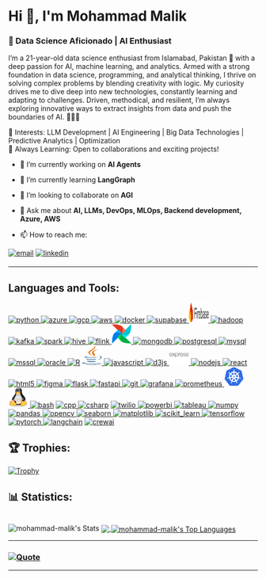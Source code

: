 # Hi 👋, I'm Mohammad Malik
### 🚀 Data Science Aficionado | AI Enthusiast

I’m a 21-year-old data science enthusiast from Islamabad, Pakistan 🌆 with a deep passion for AI, machine learning, and analytics. Armed with a strong foundation in data science, programming, and analytical thinking, I thrive on solving complex problems by blending creativity with logic. My curiosity drives me to dive deep into new technologies, constantly learning and adapting to challenges. Driven, methodical, and resilient, I’m always exploring innovative ways to extract insights from data and push the boundaries of AI. 👨🏼‍💻

🔹 Interests: LLM Development | AI Engineering | Big Data Technologies | Predictive Analytics | Optimization<br>
🔹 Always Learning: Open to collaborations and exciting projects!<br>

- 🔭 I’m currently working on **AI Agents**

- 🌱 I’m currently learning **LangGraph**

- 👯 I’m looking to collaborate on **AGI**

- 💬 Ask me about **AI, LLMs, DevOps, MLOps, Backend development, Azure, AWS**

- 📫 How to reach me:

<p>
<a href="mailto:mohammadmalik.dev@gmail.com" target="_blank"><img src="https://img.shields.io/badge/Email-mohammadmalik.dev@gmail.com-%23c62929?style=flat&logo=Gmail&logoColor=white" alt="email" style="margin-bottom: 5px;"/></a>
<a href="https://linkedin.com/in/mohammad-malik-" target="_blank"> <img src=https://img.shields.io/badge/linkedin-%231E77B5.svg?style=flat&logo=linkedin&logoColor=white alt=linkedin style="margin-bottom: 5px;" /></a>

---

## Languages and Tools:</h3>
<p align="left"> 
<a href="https://www.python.org" target="_blank" rel="noreferrer"> <img src="https://raw.githubusercontent.com/gilbarbara/logos/main/logos/python.svg" alt="python" width="40" height="40"/> </a> 
<a href="https://azure.microsoft.com/en-in/" target="_blank" rel="noreferrer"> <img src="https://raw.githubusercontent.com/gilbarbara/logos/main/logos/microsoft-azure.svg" alt="azure" width="40" height="40"/> </a> 
<a href="https://cloud.google.com" target="_blank" rel="noreferrer"> <img src="https://raw.githubusercontent.com/gilbarbara/logos/main/logos/google-cloud.svg" alt="gcp" width="40" height="40"/> </a> 
<a href="https://aws.amazon.com" target="_blank" rel="noreferrer"> <img src="https://raw.githubusercontent.com/gilbarbara/logos/main/logos/aws.svg" alt="aws" width="40" height="40"/> </a> 
<a href="https://www.docker.com/" target="_blank" rel="noreferrer"> <img src="https://raw.githubusercontent.com/gilbarbara/logos/main/logos/docker-icon.svg" alt="docker" width="40" height="40"/> </a> 
<a href="https://supabase.com/" target="_blank" rel="noreferrer"> <img src="https://raw.githubusercontent.com/gilbarbara/logos/main/logos/supabase-icon.svg" alt="supabase" width="40" height="40"/> </a> 
<a href="https://firebase.google.com/" target="_blank" rel="noreferrer"> <img src="https://raw.githubusercontent.com/gilbarbara/logos/main/logos/firebase.svg" alt="firebase" width="40" height="40"/> </a> 
<a href="https://hadoop.apache.org/" target="_blank" rel="noreferrer"> <img src="https://raw.githubusercontent.com/gilbarbara/logos/main/logos/hadoop.svg" alt="hadoop" width="40" height="40"/> </a> 
<a href="https://kafka.apache.org/" target="_blank" rel="noreferrer"> <img src="https://www.vectorlogo.zone/logos/apache_kafka/apache_kafka-icon.svg" alt="kafka" width="40" height="40"/> </a> 
<a href="https://spark.apache.org/" target="_blank" rel="noreferrer"> <img src="https://raw.githubusercontent.com/gilbarbara/logos/main/logos/apache-spark.svg" alt="spark" width="40" height="40"/> </a> 
<a href="https://hive.apache.org/" target="_blank" rel="noreferrer"> <img src="https://hive.apache.org/images/hive.svg" alt="hive" width="40" height="40"/> </a> 
<a href="https://flink.apache.org/" target="_blank" rel="noreferrer"> <img src="https://flink.apache.org/img/logo/png/500/flink_squirrel_500.png" alt="flink" width="37" height="40"/> </a>
<a href="https://airflow.apache.org/" target="_blank" rel="noreferrer"> <img src="https://github.com/apache/airflow/blob/d664a5263874eb791b3db2476e273b1a6f37b4be/airflow-core/docs/img/logos/airflow_64x64_emoji_transparent.png?raw=true" alt="airflow" width="40" height="40"/> </a> 
<a href="https://www.mongodb.com/" target="_blank" rel="noreferrer"> <img src="https://raw.githubusercontent.com/gilbarbara/logos/main/logos/mongodb-icon.svg" alt="mongodb" width="40" height="40"/> </a> 
<a href="https://www.postgresql.org" target="_blank" rel="noreferrer"> <img src="https://raw.githubusercontent.com/gilbarbara/logos/main/logos/postgresql.svg" alt="postgresql" width="40" height="40"/> </a> 
<a href="https://www.mysql.com/" target="_blank" rel="noreferrer"> <img src="https://raw.githubusercontent.com/gilbarbara/logos/main/logos/mysql-icon.svg" alt="mysql" width="40" height="40"/> </a>
<a href="https://www.microsoft.com/en-us/sql-server" target="_blank" rel="noreferrer"> <img src="https://www.svgrepo.com/show/303229/microsoft-sql-server-logo.svg" alt="mssql" width="40" height="40"/> </a> 
<a href="https://www.oracle.com/" target="_blank" rel="noreferrer"> <img src="https://raw.githubusercontent.com/gilbarbara/logos/main/logos/oracle.svg" alt="oracle" width="40" height="40"/> </a> 
<a href="https://www.r-project.org/" target="_blank"><img src="https://raw.githubusercontent.com/gilbarbara/logos/main/logos/r-lang.svg" alt="R" height="40" width="40" /></a>
<a href="https://www.java.com" target="_blank" rel="noreferrer"> <img src="https://raw.githubusercontent.com/gilbarbara/logos/main/logos/java.svg" alt="java" width="40" height="40"/> </a> 
<a href="https://www.javascript.com/" target="_blank" rel="noreferrer"> <img src="https://raw.githubusercontent.com/gilbarbara/logos/main/logos/javascript.svg" alt="javascript" width="40" height="40"/> </a> 
<a href="https://d3js.org/" target="_blank" rel="noreferrer"> <img src="https://raw.githubusercontent.com/gilbarbara/logos/main/logos/d3.svg" alt="d3js" width="40" height="40"/> </a> 
<a href="https://expressjs.com" target="_blank" rel="noreferrer"> <img src="https://raw.githubusercontent.com/devicons/devicon/master/icons/express/express-original-wordmark.svg" alt="express" width="40" height="40"/> </a> 
<a href="https://nodejs.org" target="_blank" rel="noreferrer"> <img src="https://raw.githubusercontent.com/gilbarbara/logos/main/logos/nodejs-icon.svg" alt="nodejs" width="40" height="40"/> </a> 
<a href="https://reactjs.org/" target="_blank" rel="noreferrer"> <img src="https://raw.githubusercontent.com/gilbarbara/logos/main/logos/react.svg" alt="react" width="40" height="40"/> </a> 
<a href="https://html.spec.whatwg.org/" target="_blank" rel="noreferrer"> <img src="https://raw.githubusercontent.com/gilbarbara/logos/main/logos/html-5.svg" alt="html5" width="40" height="40"/> </a> 
<a href="https://www.figma.com/" target="_blank" rel="noreferrer"> <img src="https://raw.githubusercontent.com/gilbarbara/logos/main/logos/figma.svg" alt="figma" width="40" height="40"/> </a> 
<a href="https://flask.palletsprojects.com/" target="_blank" rel="noreferrer"> <img src="https://www.vectorlogo.zone/logos/palletsprojects_flask/palletsprojects_flask-icon.svg" alt="flask" width="40" height="40"/> </a> 
<a href="https://fastapi.tiangolo.com/" target="_blank" rel="noreferrer"> <img src="https://avatars.githubusercontent.com/u/156354296?s=200&v=4" alt="fastapi" width="40" height="40"/> </a> 
<a href="https://git-scm.com/" target="_blank" rel="noreferrer"> <img src="https://raw.githubusercontent.com/gilbarbara/logos/main/logos/git-icon.svg" alt="git" width="40" height="40"/> </a> 
<a href="https://grafana.com" target="_blank" rel="noreferrer"> <img src="https://raw.githubusercontent.com/gilbarbara/logos/main/logos/grafana.svg" alt="grafana" width="40" height="40"/> </a> 
<a href="https://prometheus.io/" target="_blank" rel="noreferrer"> <img src="https://raw.githubusercontent.com/gilbarbara/logos/main/logos/prometheus.svg" alt="prometheus" width="40" height="40"/> </a> 
<a href="https://kubernetes.io" target="_blank" rel="noreferrer"> <img src="https://raw.githubusercontent.com/gilbarbara/logos/main/logos/kubernetes.svg" alt="kubernetes" width="40" height="40"/> </a> 
<a href="https://www.linux.org/" target="_blank" rel="noreferrer"> <img src="https://raw.githubusercontent.com/gilbarbara/logos/main/logos/linux-tux.svg" alt="linux" width="40" height="40"/> </a> 
<a href="https://www.gnu.org/software/bash/" target="_blank"><img src="https://raw.githubusercontent.com/gilbarbara/logos/main/logos/bash-icon.svg" alt="bash" height="40" width="40"/></a>
<a href="https://www.cplusplus.com/" target="_blank" rel="noreferrer"> <img src="https://raw.githubusercontent.com/gilbarbara/logos/main/logos/c-plusplus.svg" alt="cpp" width="40" height="40"/> </a> 
<a href="https://dotnet.microsoft.com/en-us/languages/csharp" target="_blank"><img src="https://icon.icepanel.io/Technology/svg/C%23-%28CSharp%29.svg" alt="csharp" height="40" width="40" /></a>
<a href="https://www.twilio.com" target="_blank" rel="noreferrer"> <img src="https://www.vectorlogo.zone/logos/twilio/twilio-icon.svg" alt="twilio" width="40" height="40"/> </a> 
<a href="https://learn.microsoft.com/en-us/power-bi/" target="_blank" rel="noreferrer"> <img src="https://upload.wikimedia.org/wikipedia/commons/c/cf/New_Power_BI_Logo.svg" alt="powerbi" width="40" height="40"/> </a> 
<a href="https://www.tableau.com/" target="_blank" rel="noreferrer"> <img src="https://github.com/gilbarbara/logos/blob/main/logos/tableau-icon.svg" alt="tableau" width="40" height="40"/> </a> 
<a href="https://numpy.org//" target="_blank" rel="noreferrer"> <img src="https://raw.githubusercontent.com/gilbarbara/logos/main/logos/numpy.svg" alt="numpy" width="40" height="40"/> </a> 
<a href="https://pandas.pydata.org/" target="_blank" rel="noreferrer"> <img src="https://raw.githubusercontent.com/gilbarbara/logos/main/logos/pandas-icon.svg" alt="pandas" width="40" height="40"/> </a> 
<a href="https://opencv.org/" target="_blank" rel="noreferrer"> <img src="https://raw.githubusercontent.com/gilbarbara/logos/main/logos/opencv.svg" alt="opencv" width="40" height="40"/> </a> 
<a href="https://seaborn.pydata.org/" target="_blank" rel="noreferrer"> <img src="https://raw.githubusercontent.com/gilbarbara/logos/main/logos/seaborn-icon.svg" alt="seaborn" width="40" height="40"/> </a> 
<a href="https://matplotlib.org/" target="_blank" rel="noreferrer"> <img src="https://raw.githubusercontent.com/gilbarbara/logos/main/logos/matplotlib-icon.svg" alt="matplotlib" width="40" height="40"/> </a>
<a href="https://scikit-learn.org/" target="_blank" rel="noreferrer"> <img src="https://upload.wikimedia.org/wikipedia/commons/0/05/Scikit_learn_logo_small.svg" alt="scikit_learn" width="40" height="40"/> </a> 
<a href="https://www.tensorflow.org" target="_blank" rel="noreferrer"> <img src="https://raw.githubusercontent.com/gilbarbara/logos/main/logos/tensorflow.svg" alt="tensorflow" width="40" height="40"/> </a> 
<a href="https://www.pytorch.org" target="_blank" rel="noreferrer"> <img src="https://raw.githubusercontent.com/gilbarbara/logos/main/logos/pytorch-icon.svg" alt="pytorch" width="40" height="40"/> </a> 
<a href="https://www.langchain.com/" target="_blank" rel="noreferrer"> <img src="https://registry.npmmirror.com/@lobehub/icons-static-png/1.29.0/files/dark/langchain-color.png" alt="langchain" width="40" height="40"/></a> 
<a href="https://www.crewai.com/" target="_blank" rel="noreferrer"> <img src="https://avatars.githubusercontent.com/u/170677839?v=4" alt="crewai" width="40" height="40"/> </a> 



## 🏆 Trophies:

[![Trophy](https://github-profile-trophy.vercel.app/?username=mohammad-malik&column=-1&theme=dark_lover)](https://github.com/ryo-ma/github-profile-trophy)

## 📊 Statistics:

<br>
<img src="https://pixel-profile-ui.vercel.app/api/github-stats?username=mohammad-malik&include_all_commits=true&pixelate_avatar=false&theme=road_trip" alt="mohammad-malik's Stats">
<a href="https://github.com/mohammad-malik/github-readme-stats">
  <img height=200 align="center" src="https://github-readme-stats-fawn-seven-41.vercel.app/api?username=mohammad-malik&theme=gruvbox&hide_border=true"/>
  <img height=200 align="center" src="https://github-readme-stats.vercel.app/api/top-langs/?username=mohammad-malik&theme=gruvbox&show_icons=true&hide_border=true&layout=donut" alt="mohammad-malik's Top Languages">
</div>

---

### [![Quote](https://readme-typing-svg.demolab.com/?lines="An+idiot+admires+complexity,;A+genius+admires+simplicity"&height=60&color=FFD700&multiline=true)](https://git.io/typing-svg)

---
